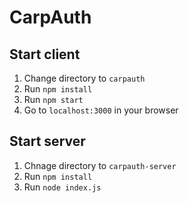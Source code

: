 # CarpAuth

## Start client
1. Change directory to `carpauth`
2. Run `npm install`
3. Run `npm start`
4. Go to `localhost:3000` in your browser

## Start server
1. Chnage directory to `carpauth-server`
2. Run `npm install`
3. Run `node index.js`
